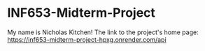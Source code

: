# INF653-Midterm-Project
My name is Nicholas Kitchen!
The link to the project's home page: https://inf653-midterm-project-hpxg.onrender.com/api